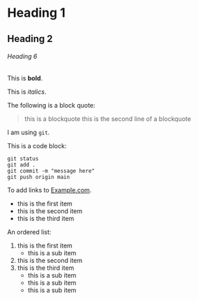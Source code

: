 # Heading 1

## Heading 2

###### Heading 6

This is **bold**.

This is *italics*.

The following is a block quote:

> this is a blockquote
> this is the second line of a blockquote

I am using `git`.

This is a code block:

```
git status
git add .
git commit -m "message here"
git push origin main
```
To add links to [Example.com](https://www.example.com).

* this is the first item
* this is the second item
* this is the third item

An ordered list:

1. this is the first item
	- this is a sub item
1. this is the second item
1. this is the third item
	- this is a sub item
	- this is a sub item
	- this is a sub item

